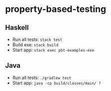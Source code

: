 # property-based-testing

## Haskell

- Run all tests: `stack test`
- Build exe: `stack build`
- Start app: `stack exec pbt-examples-exe`

## Java

- Run all tests: `./gradlew test`
- Start app: `java -cp build/classes/main/ ?`
